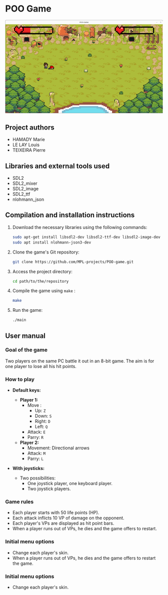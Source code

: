 # POO Game

![The POO Game](game.png)

## Project authors
- HAMADY Marie 
- LE LAY Louis
- TEIXEIRA Pierre 

## Libraries and external tools used
- SDL2
- SDL2_mixer
- SDL2_image
- SDL2_ttf
- nlohmann_json

## Compilation and installation instructions

1. Download the necessary libraries using the following commands:
    ```sh
    sudo apt-get install libsdl2-dev libsdl2-ttf-dev libsdl2-image-dev libsdl2-mixer-dev
    sudo apt install nlohmann-json3-dev
    ```

2. Clone the game's Git repository:
    ```sh
    git clone https://github.com/MPL-projects/POO-game.git
    ```

3. Access the project directory:
    ```sh
    cd path/to/the/repository
    ```

4. Compile the game using `make` :
    ```sh
    make
    ```

6. Run the game:
    ```sh
    ./main
    ```

## User manual

### Goal of the game
Two players on the same PC battle it out in an 8-bit game. The aim is for one player to lose all his hit points.

### How to play

- **Default keys:**
  - **Player 1:**
    - Move : 
		- Up: `Z`
		- Down: `S`
		- Right: `D`
		- Left: `Q`
    - Attack: `E`
    - Parry: `R`
  - **Player 2:**
    - Movement: Directional arrows
    - Attack: `M`
    - Parry: `L`

- **With joysticks:**
  - Two possibilities:
	- One joystick player, one keyboard player.
	- Two joystick players.

### Game rules
- Each player starts with 50 life points (HP).
- Each attack inflicts 10 VP of damage on the opponent.
- Each player's VPs are displayed as hit point bars.
- When a player runs out of VPs, he dies and the game offers to restart.

### Initial menu options
- Change each player's skin.
- When a player runs out of VPs, he dies and the game offers to restart the game.

### Initial menu options
- Change each player's skin.
